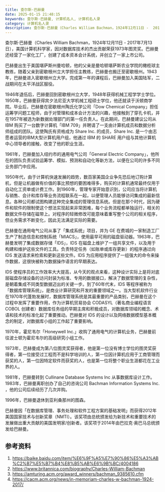 ```yaml
---
title: 查尔斯·巴赫曼
date: 2025-01-15 21:48:15
keywords: 查尔斯·巴赫曼, 计算机名人, 计算机名人录
category: 计算机名人录
description: 查尔斯·巴赫曼（Charles William Bachman，1924年12月11日 -  2017年7月13日），美国计算机科学家，因对数据库技术的杰出贡献荣获1973年图灵奖。巴赫曼成为第八位图灵奖获得者，他是第一位没有博士学位的图灵奖获得者，第一位接受过工程而不是科学培训的人，第一位因计算机应用于工商管理而获奖的人，第一位因特定软件而获奖的人，也是第一位将整个职业生涯都花在工业界的人。
---
```


查尔斯·巴赫曼（Charles William Bachman，1924年12月11日 -  2017年7月13日），美国计算机科学家，因对数据库技术的杰出贡献荣获1973年图灵奖。巴赫曼还经营了一家化工厂，创建了成本资本会计系统，并创立了一家上市公司。

巴赫曼出生于美国堪萨斯州曼哈顿，他的父亲是曼哈顿堪萨斯农业学院的橄榄球主教练，随着父亲到密歇根州立大学担任主教练，巴赫曼也搬迁至密歇根州。1943年，巴赫曼进入密歇根州立大学。完成第一年的课程后，巴赫曼加入美国陆军，二战期间在太平洋战区服役。

1946年退伍后，巴赫曼回到密歇根州立大学，1948年获得机械工程学学士学位。1950年，巴赫曼获得宾夕法尼亚大学机械工程硕士学位，他还就读于沃顿商学院。毕业后，巴赫曼在密歇根州陶氏化学公司「Dow Chemical Company」担任运筹学问题工程师，由于对管理和成本会计方法的兴趣，他接触到了穿孔卡机，并在1957年被选为新数据处理部门的第一任负责人。在此期间，巴赫曼建议公司从 IBM 购买了一台数字计算机「IBM 709」并聘请了一支由计算机成员和数据分析师组成的团队。这使陶氏有资格成为 Share Inc. 的成员，Share Inc. 是一个由志愿者运营的IBM大型计算机用户组，他通过 IBM 的 SHARE 用户组与其他计算机中心领导者的接触，改变了他的职业生涯。

1961年，巴赫曼加入纽约市的通用电气公司「General Electric Company」，他所在的团队负责试验运筹学、模拟、预测和自动化等新方法，以便在公司的许多不同业务部门中应用。

1950年代，由于计算机快速发展的趋势，数百家美国企业争先恐后地订购计算机，但是让机器做有价值的事比预想的要困难得多，购买的计算机通常最终仅用于自动化工资单或计费工作。到1960年，管理专家开始意识到，公司应当将计算机与销售、会计和库存等业务流程联系在一起，以便管理人员能够访问集成的最新信息。各种公司都试图构建这种完全集成的管理信息系统。但是在那个时代，因为硬件和软件的限制使这个想法实现起来非常困难，每个业务流程都单独运行，相关的数据文件存储在磁带上。对程序的轻微修改可能意味着重写整个公司的相关程序，但业务需求不断变化，因此无法满足实际的需要。

巴赫曼在通用电气公司从事了「集成系统」项目，并为 GE 在费城的一家制造工厂生产了制造信息和控制系统「MIACS」，使用最早可用的磁盘驱动器。1963年，巴赫曼发明了集成数据存储「IDS」，IDS 在磁盘上维护了一组共享文件，以及用于构建和维护这些文件的工具。负责特定任务（如账单或库存更新）的程序通过向 IDS 发送请求来检索和更新这些文件。IDS 为应用程序提供了一组强大的命令来操作数据，这很快被称为数据操作语言的早期表达。

IDS 使程序员的工作效率大大提高，从今天的观点来看，这种设计实际上是将对底层磁盘存储设备的访问封装为标准、专用的数据接口，解决了数据管理的复杂性，是朝着集成不同类型数据迈出的关键一步。到了60年代末，IDS 等程序被称为「数据库管理系统」，是商业计算研究和开发的重要领域之一。当大型机软件行业在1970年代蓬勃发展时，数据库管理系统是其最重要的产品类别，巴赫曼在这个过程中发挥了重要作用，作为计算机贸易协会 CODASYL（著名商业编程语言 COBOL 创建者）数据库任务组的早期主席和积极成员，对数据库领域的概念、术语和技术的标准化起了重要推动。巴赫曼对 IDS 的设计以及网络数据模型基本概念的制定，对数据库小组的工作起了重要影响。

1970年，霍尼韦尔「Honeywell Inc.」收购了通用电气的计算机业务，巴赫曼前往波士顿为霍尼韦尔的高级研究小组工作。

1973年，巴赫曼成为第八位图灵奖获得者，他是第一位没有博士学位的图灵奖获得者，第一位接受过工程而不是科学培训的人，第一位因计算机应用于工商管理而获奖的人，第一位因特定软件而获奖的人，也是第一位将整个职业生涯都花在工业界的人。

1981年，巴赫曼转到 Cullinane Database Systems Inc 从事数据库设计工作。1983年，巴赫曼离职创办了自己的咨询公司 Bachman Information Systems Inc. ，他的公司后续经历了几次并购。

1996年，巴赫曼退休到亚利桑那州的图森。

巴赫曼因「在数据库管理、事务处理和软件工程方案的基础发明」而获得2012年美国国家技术与创新奖章（NMTI）。该奖项由总统颁发给为新技术和重要技术的发展做出重大贡献的美国发明家/创新者。该奖项于2014年由巴拉克·奥巴马总统颁发给巴赫曼。

## 参考资料
1. https://baike.baidu.com/item/%E6%9F%A5%E7%90%86%E5%A3%AB%C2%B7%E5%B7%B4%E8%B5%AB%E6%9B%BC/4004186
2. https://www.britannica.com/biography/Charles-William-Bachman
3. https://amturing.acm.org/award_winners/bachman_9385610.cfm
4. https://cacm.acm.org/news/in-memoriam-charles-w-bachman-1924-2017/